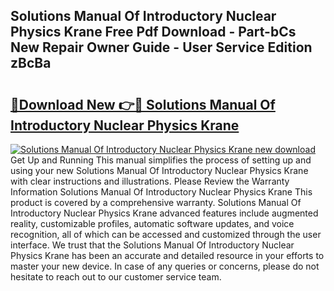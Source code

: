 ## Solutions Manual Of Introductory Nuclear Physics Krane Free Pdf Download - Part-bCs New Repair Owner Guide - User Service Edition zBcBa

# <h2><a href="http://bc66346.oget.top/?id=Solutions+Manual+Of+Introductory+Nuclear+Physics+Krane">🔗Download New 👉🔴 Solutions Manual Of Introductory Nuclear Physics Krane</a></h2>

[![Solutions Manual Of Introductory Nuclear Physics Krane new download](https://i.imgur.com/5g1atiW.png)](http://bc66346.oget.top/?id=Solutions+Manual+Of+Introductory+Nuclear+Physics+Krane)
Get Up and Running This manual simplifies the process of setting up and using your new Solutions Manual Of Introductory Nuclear Physics Krane with clear instructions and illustrations. Please Review the Warranty Information Solutions Manual Of Introductory Nuclear Physics Krane This product is covered by a comprehensive warranty. Solutions Manual Of Introductory Nuclear Physics Krane advanced features include augmented reality, customizable profiles, automatic software updates, and voice recognition, all of which can be accessed and customized through the user interface. We trust that the Solutions Manual Of Introductory Nuclear Physics Krane has been an accurate and detailed resource in your efforts to master your new device. In case of any queries or concerns, please do not hesitate to reach out to our customer service team.
